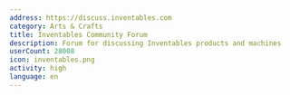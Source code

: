 ```yaml
---
address: https://discuss.inventables.com
category: Arts & Crafts
title: Inventables Community Forum
description: Forum for discussing Inventables products and machines
userCount: 28008
icon: inventables.png
activity: high
language: en
---
```

